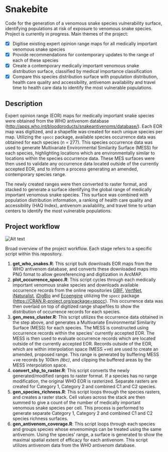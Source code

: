 # Snakebite
Code for the generation of a venomous snake species vulnerability surface, identifying populations at risk of exposure to venomous snake species.
Project is currently in progress. Main themes of the project:
- [x] Digitise existing expert opinion range maps for all medically important venomous snake species
- [x] Provide recommendations for contemporary updates to the range of each of these species
- [x] Create a contemporary medically important venomous snake distribution surface, classified by medical importance classification
- [x] Compare this species distribution surface with population distribution, health care quality and accessibility, antivenom availability and travel time to health care data to identify the most vulnerable populations.

## Description
Expert opinion range (EOR) maps for medically important snake species were obtained from the WHO antivenom database (http://apps.who.int/bloodproducts/snakeantivenoms/database/). Each EOR map was digitized, and a shapefile was created for each unique species per map. Utilizing the `spocc` package, available species occurrence data was obtained for each species (n = 277). This species occurrence data was used to generate Multivariate Environmental Similarity Surface (MESS) for each species, highlighting locations which are environmentally similar to locations within the species occurrence data. These MES surfaces were then used to validate any occurrence data located outside of the currently accepted EOR, and to inform a process generating an amended, contemporary species range.

The newly created ranges were then converted to raster format, and stacked to generate a surface identifying the global range of medically important venomous snake species. This surface was combined with population distribution information, a ranking of health care quality and accessibility (HAQ Index), antivenom availability, and travel time to urban centers to identify the most vulnerable populations.

## Project workflow
![Alt text](https://image.ibb.co/mpUiPa/workflow.png "Project workflow (R scripts)")

Broad overview of the project workflow. Each stage refers to a specific script within this repository.

1. **get_who_snakes.R**: This script bulk downloads EOR maps from the WHO antivenom database, and converts these downloaded maps into PNG fomat to allow georeferencing and digitization in ArcMAP.
2. **plot_occurrence_spocc.R**: This script cycles through each medically important venomous snake species and downloads available occurrence records from the online repositories [GBIF](http://www.gbif.org/), [VertNet](http://vertnet.org/), [iNaturalist](https://www.inaturalist.org/), [iDigBio](https://www.idigbio.org/) and [Ecoengine](https://ecoengine.berkeley.edu/) utilizing the `spocc` package (https://CRAN.R-project.org/package=spocc). This occurrence data was then overlaid on top of digitized range shapefiles to show the distribution of occurrence records for each species.
3. **gen_mess_cluster.R**: This script utilizes the occurrence data obtained in the step above, and generates a Multivariate Environmental Similarity Surface (MESS) for each species. The MESS is constructed using occurrence records within the species' currently accepted EOR. The MESS is then used to evaluate occurrence records which are located outside of the currently accepted EOR. Records outside of the EOR, which are within interpolation space (MESS +ve) are used to create an amended, proposed range. This range is generated by buffering MESS +ve records by 100km _(tbc)_, and clipping the buffered areas by the MESS interpolation space.
4. **convert_shp_to_raster.R**: This script converts the newly generated/modified ranges to raster format. If a species has no range modification, the original WHO EOR is rasterized. Separate rasters are created for Category 1, Category 2 and combined C1 and C2 species.
5. **gen_species_richness.R**: This script loops through the species rasters, and creates a raster stack. Cell values across the stack are then summed to give a count of the number of medically important venomous snake species per cell. This process is performed to generate separate Category 1, Category 2 and combined C1 and C2 species richness surfaces.
6. **gen_antivenom_coverage.R**: This script loops through each species and groups species whose envenomings can be treated using the same antivenom. Using the species' range, a surface is generated to show the maximal spatial extent of efficacy for each antivenom. This script utilizes antivenom data from the WHO antivenom database. 
